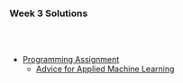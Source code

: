 ### Week 3 Solutions

<br></br>

- [Programming Assignment](https://github.com/testob02/Machine-Learning-Specialization--Coursera-/tree/main/C2%20-%20Advanced%20Learning%20Algorithms/week%203/C2W3A1)
  - [Advice for Applied Machine Learning](https://github.com/testob02/Machine-Learning-Specialization--Coursera-/blob/main/C2%20-%20Advanced%20Learning%20Algorithms/week%203/C2W3A1/C2_W3_Assignment.ipynb)
